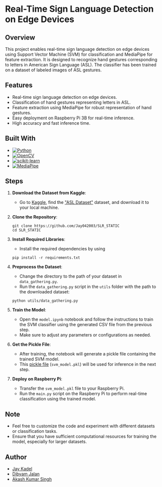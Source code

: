 # Real-Time Sign Language Detection on Edge Devices

## Overview

This project enables real-time sign language detection on edge devices using Support Vector Machine (SVM) for classification and MediaPipe for feature extraction. It is designed to recognize hand gestures corresponding to letters in American Sign Language (ASL). The classifier has been trained on a dataset of labeled images of ASL gestures.

## Features

- Real-time sign language detection on edge devices.
- Classification of hand gestures representing letters in ASL.
- Feature extraction using MediaPipe for robust representation of hand gestures.
- Easy deployment on Raspberry Pi 3B for real-time inference.
- High accuracy and fast inference time.

## Built With

- [![Python](https://img.shields.io/badge/python-3670A0?style=for-the-badge&logo=python&logoColor=ffdd54)](https://www.python.org/)
- [![OpenCV](https://img.shields.io/badge/-OpenCV-008000?style=for-the-badge&logo=opencv&logoColor=ffdd54)](https://opencv.org/)
- [![scikit-learn](https://img.shields.io/badge/scikit--learn-F7931E?style=for-the-badge&logo=scikit-learn&logoColor=white)](https://scikit-learn.org/)
- [![MediaPipe](https://img.shields.io/badge/MediaPipe-82CAFF?style=for-the-badge&logo=mediapipe&logoColor=black)](https://mediapipe.dev/)

## Steps

1. **Download the Dataset from Kaggle**:

   - Go to [Kaggle](https://www.kaggle.com/), find the ["ASL Dataset"](https://www.kaggle.com/datasets/debashishsau/aslamerican-sign-language-aplhabet-dataset) dataset, and download it to your local machine.

2. **Clone the Repository**:
   ```
   git clone https://github.com/Jay042003/SLR_STATIC
   cd SLR_STATIC
   ```
3. **Install Required Libraries**:

   - Install the required dependencies by using

   ```
   pip install -r requirements.txt
   ```

4. **Preprocess the Dataset**:

   - Change the directory to the path of your dataset in `data_gathering.py`.
   - Run the `data_gathering.py` script in the `utils` folder with the path to the downloaded dataset:

   ```
   python utils/data_gathering.py
   ```

5. **Train the Model**:

   - Open the `model.ipynb` notebook and follow the instructions to train the SVM classifier using the generated CSV file from the previous step.
   - Make sure to adjust any parameters or configurations as needed.

6. **Get the Pickle File**:

   - After training, the notebook will generate a pickle file containing the trained SVM model.
   - This [pickle file](https://drive.google.com/file/d/1laIP-rHnH3zDud8LnVoTO2gxbMF1ensM/view?usp=sharing) (`svm_model.pkl`) will be used for inference in the next step.

7. **Deploy on Raspberry Pi**:
   - Transfer the `svm_model.pkl` file to your Raspberry Pi.
   - Run the `main.py` script on the Raspberry Pi to perform real-time classification using the trained model.


## Note

- Feel free to customize the code and experiment with different datasets or classification tasks.
- Ensure that you have sufficient computational resources for training the model, especially for larger datasets.

## Author

- [Jay Kadel](https://github.com/author1)
- [Dibyam Jalan](https://github.com/dibyam-jalan27)
- [Akash Kumar Singh](https://github.com/author3)
